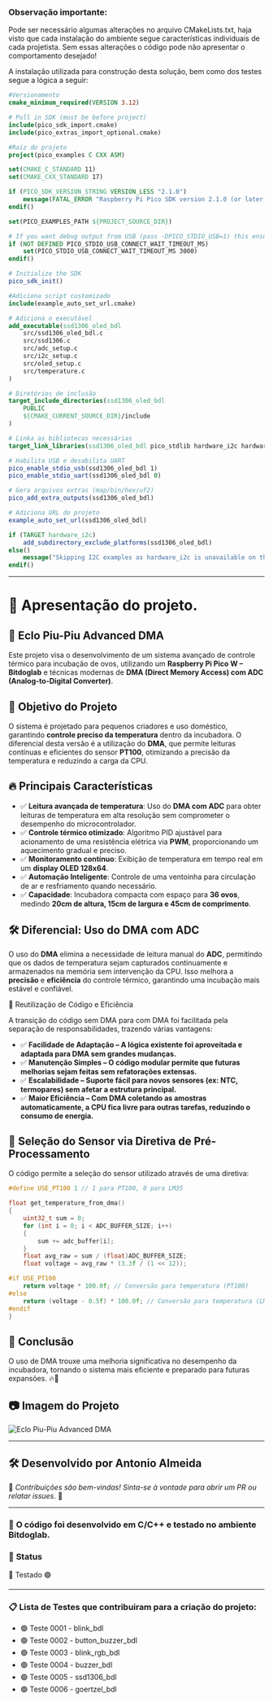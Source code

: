 ### Observação importante:
Pode ser necessário algumas alterações no arquivo CMakeLists.txt, haja visto que cada instalação
do ambiente segue características individuais de cada projetista. Sem essas alterações o
código pode não apresentar o comportamento desejado!

A instalação utilizada para construção desta solução, bem como dos testes segue a lógica a seguir:

```cmake
#Versionamento
cmake_minimum_required(VERSION 3.12)

# Pull in SDK (must be before project)
include(pico_sdk_import.cmake)
include(pico_extras_import_optional.cmake)

#Raiz do projeto
project(pico_examples C CXX ASM)

set(CMAKE_C_STANDARD 11)
set(CMAKE_CXX_STANDARD 17)

if (PICO_SDK_VERSION_STRING VERSION_LESS "2.1.0")
    message(FATAL_ERROR "Raspberry Pi Pico SDK version 2.1.0 (or later) required. Your version is ${PICO_SDK_VERSION_STRING}")
endif()

set(PICO_EXAMPLES_PATH ${PROJECT_SOURCE_DIR})

# If you want debug output from USB (pass -DPICO_STDIO_USB=1) this ensures you don't lose any debug output while USB is set up
if (NOT DEFINED PICO_STDIO_USB_CONNECT_WAIT_TIMEOUT_MS)
    set(PICO_STDIO_USB_CONNECT_WAIT_TIMEOUT_MS 3000)
endif()

# Initialize the SDK
pico_sdk_init()

#Adiciona script customizado
include(example_auto_set_url.cmake)

# Adiciona o executável
add_executable(ssd1306_oled_bdl
    src/ssd1306_oled_bdl.c
    src/ssd1306.c
    src/adc_setup.c
    src/i2c_setup.c
    src/oled_setup.c
    src/temperature.c
)

# Diretórios de inclusão
target_include_directories(ssd1306_oled_bdl
    PUBLIC
    ${CMAKE_CURRENT_SOURCE_DIR}/include
)

# Linka as bibliotecas necessárias
target_link_libraries(ssd1306_oled_bdl pico_stdlib hardware_i2c hardware_adc)

# Habilita USB e desabilita UART
pico_enable_stdio_usb(ssd1306_oled_bdl 1)
pico_enable_stdio_uart(ssd1306_oled_bdl 0)

# Gera arquivos extras (map/bin/hex/uf2)
pico_add_extra_outputs(ssd1306_oled_bdl)

# Adiciona URL do projeto
example_auto_set_url(ssd1306_oled_bdl)

if (TARGET hardware_i2c)
    add_subdirectory_exclude_platforms(ssd1306_oled_bdl)
else()
    message("Skipping I2C examples as hardware_i2c is unavailable on this platform")
endif()
```
___
# 🚀 **Apresentação do projeto.**

## 🐣 Eclo Piu-Piu Advanced DMA

Este projeto visa o desenvolvimento de um sistema avançado de controle térmico para incubação de ovos, utilizando um **Raspberry Pi Pico W – Bitdoglab** e técnicas modernas de **DMA (Direct Memory Access) com ADC (Analog-to-Digital Converter)**.

## 🚀 Objetivo do Projeto
O sistema é projetado para pequenos criadores e uso doméstico, garantindo **controle preciso da temperatura** dentro da incubadora. O diferencial desta versão é a utilização do **DMA**, que permite leituras contínuas e eficientes do sensor **PT100**, otimizando a precisão da temperatura e reduzindo a carga da CPU.

## 🔥 Principais Características
- ✅ **Leitura avançada de temperatura**: Uso do **DMA com ADC** para obter leituras de temperatura em alta resolução sem comprometer o desempenho do microcontrolador.
- ✅ **Controle térmico otimizado**: Algoritmo PID ajustável para acionamento de uma resistência elétrica via **PWM**, proporcionando um aquecimento gradual e preciso.
- ✅ **Monitoramento contínuo**: Exibição de temperatura em tempo real em um **display OLED 128x64**.
- ✅ **Automação Inteligente**: Controle de uma ventoinha para circulação de ar e resfriamento quando necessário.
- ✅ **Capacidade**: Incubadora compacta com espaço para **36 ovos**, medindo **20cm de altura, 15cm de largura e 45cm de comprimento**.

## 🛠️ Diferencial: Uso do DMA com ADC
O uso do **DMA** elimina a necessidade de leitura manual do **ADC**, permitindo que os dados de temperatura sejam capturados continuamente e armazenados na memória sem intervenção da CPU. Isso melhora a **precisão** e **eficiência** do controle térmico, garantindo uma incubação mais estável e confiável.

🔄 Reutilização de Código e Eficiência

A transição do código sem DMA para com DMA foi facilitada pela separação de responsabilidades, trazendo várias vantagens:

- ✅ **Facilidade de Adaptação – A lógica existente foi aproveitada e adaptada para DMA sem grandes mudanças.**
- ✅ **Manutenção Simples – O código modular permite que futuras melhorias sejam feitas sem refatorações extensas.**
- ✅ **Escalabilidade – Suporte fácil para novos sensores (ex: NTC, termopares) sem afetar a estrutura principal.**
- ✅ **Maior Eficiência – Com DMA coletando as amostras automaticamente, a CPU fica livre para outras tarefas, reduzindo o consumo de energia.**

## 🔧 Seleção do Sensor via Diretiva de Pré-Processamento

O código permite a seleção do sensor utilizado através de uma diretiva:

```C++
#define USE_PT100 1 // 1 para PT100, 0 para LM35

float get_temperature_from_dma()
{
    uint32_t sum = 0;
    for (int i = 0; i < ADC_BUFFER_SIZE; i++)
    {
        sum += adc_buffer[i];
    }
    float avg_raw = sum / (float)ADC_BUFFER_SIZE;
    float voltage = avg_raw * (3.3f / (1 << 12));

#if USE_PT100
    return voltage * 100.0f; // Conversão para temperatura (PT100)
#else
    return (voltage - 0.5f) * 100.0f; // Conversão para temperatura (LM35)
#endif
}
```
## 📜 Conclusão

O uso de DMA trouxe uma melhoria significativa no desempenho da incubadora, tornando o sistema mais eficiente e preparado para futuras expansões. 🔥🚀

## 📷 Imagem do Projeto
![Eclo Piu-Piu Advanced DMA](EcloPiu-Piu.jpg)

___

## 🛠 **Desenvolvido por Antonio Almeida**  
📌 *Contribuições são bem-vindas! Sinta-se à vontade para abrir um PR ou relatar issues.* 🚀

___

### 📝 **O código foi desenvolvido em C/C++ e testado no ambiente Bitdoglab.**

### 🔧 **Status**

 🚧 Testado 🟢
___

### 📋 **Lista de Testes que contribuiram para a criação do projeto:**

- 🟢 Teste 0001 - blink_bdl
- 🟢 Teste 0002 - button_buzzer_bdl
- 🟢 Teste 0003 - blink_rgb_bdl
- 🟢 Teste 0004 - buzzer_bdl
- 🟢 Teste 0005 - ssd1306_bdl
- 🟢 Teste 0006 - goertzel_bdl
